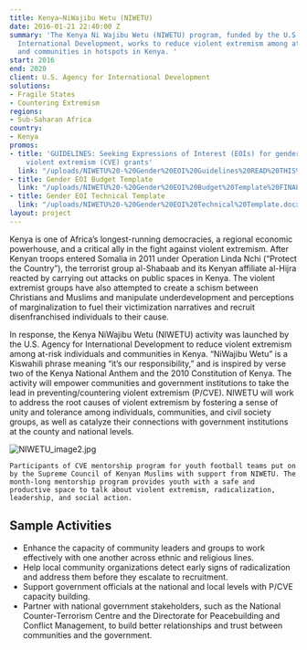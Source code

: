 ```yaml
---
title: Kenya—NiWajibu Wetu (NIWETU)
date: 2016-01-21 22:40:00 Z
summary: 'The Kenya Ni Wajibu Wetu (NIWETU) program, funded by the U.S. Agency for
  International Development, works to reduce violent extremism among at-risk individuals
  and communities in hotspots in Kenya. '
start: 2016
end: 2020
client: U.S. Agency for International Development
solutions:
- Fragile States
- Countering Extremism
regions:
- Sub-Saharan Africa
country:
- Kenya
promos:
- title: 'GUIDELINES: Seeking Expressions of Interest (EOIs) for gender-focused countering
    violent extremism (CVE) grants'
  link: "/uploads/NIWETU%20-%20Gender%20EOI%20Guidelines%20READ%20THIS%20FIRST.pdf"
- title: Gender EOI Budget Template
  link: "/uploads/NIWETU%20-%20Gender%20EOI%20Budget%20Template%20FINAL.xls"
- title: Gender EOI Technical Template
  link: "/uploads/NIWETU%20-%20Gender%20EOI%20Technical%20Template.docx"
layout: project
---
```


Kenya is one of Africa’s longest-running democracies, a regional economic powerhouse, and a critical ally in the fight against violent extremism. After Kenyan troops entered Somalia in 2011 under Operation Linda Nchi (“Protect the Country”), the terrorist group al-Shabaab and its Kenyan affiliate al-Hijra reacted by carrying out attacks on public spaces in Kenya. The violent extremist groups have also attempted to create a schism between Christians and Muslims and manipulate underdevelopment and perceptions of marginalization to fuel their victimization narratives and recruit disenfranchised individuals to their cause.

In response, the Kenya NiWajibu Wetu (NIWETU) activity was launched by the U.S. Agency for International Development to reduce violent extremism among at-risk individuals and communities in Kenya.  “NiWajibu Wetu” is a Kiswahili phrase meaning “it’s our responsibility,” and is inspired by verse two of the Kenya National Anthem and the 2010 Constitution of Kenya. The activity will empower communities and government institutions to take the lead in preventing/countering violent extremism (P/CVE). NIWETU will work to address the root causes of violent extremism by fostering a sense of unity and tolerance among individuals, communities, and civil society groups, as well as catalyze their connections with government institutions at the county and national levels.

![NIWETU_image2.jpg](/uploads/NIWETU_image2.jpg)

`Participants of CVE mentorship program for youth football teams put on by the Supreme Council of Kenyan Muslims with support from NIWETU. The month-long mentorship program provides youth with a safe and productive space to talk about violent extremism, radicalization, leadership, and social action.`

## Sample Activities

* Enhance the capacity of community leaders and groups to work effectively with one another across ethnic and religious lines.
* Help local community organizations detect early signs of radicalization and address them before they escalate to recruitment.
* Support government officials at the national and local levels with P/CVE capacity building.
* Partner with national government stakeholders, such as the National Counter-Terrorism Centre and the Directorate for Peacebuilding and Conflict Management, to build better relationships and trust between communities and the government.